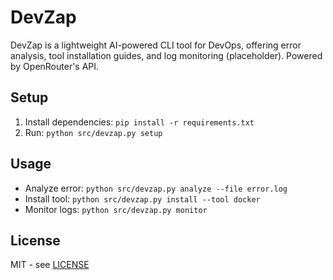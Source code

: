 # DevZap

DevZap is a lightweight AI-powered CLI tool for DevOps, offering error analysis, tool installation guides, and log monitoring (placeholder). Powered by OpenRouter's API.

## Setup
1. Install dependencies: `pip install -r requirements.txt`
2. Run: `python src/devzap.py setup`

## Usage
- Analyze error: `python src/devzap.py analyze --file error.log`
- Install tool: `python src/devzap.py install --tool docker`
- Monitor logs: `python src/devzap.py monitor`

## License
MIT - see [LICENSE](LICENSE)
